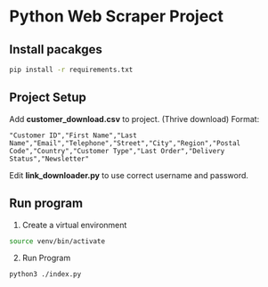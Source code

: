 # Python Web Scraper Project

## Install pacakges


```sh
pip install -r requirements.txt
```

## Project Setup

Add **customer_download.csv** to project.  (Thrive download)
Format:
```
"Customer ID","First Name","Last Name","Email","Telephone","Street","City","Region","Postal Code","Country","Customer Type","Last Order","Delivery Status","Newsletter"
```

Edit **link_downloader.py** to use correct username and password.


## Run program

1. Create a virtual environment
```sh
source venv/bin/activate
```

2. Run Program
```sh
python3 ./index.py
```
